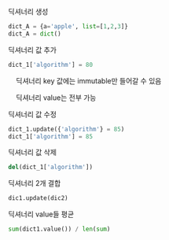 딕셔너리 생성

```python
dict_A = {a='apple', list=[1,2,3]}
dict_A = dict()
```

딕셔너리 값 추가

```python
dict_1['algorithm'] = 80
```

    딕셔너리 key 값에는 immutable만 들어갈 수 있음

    딕셔너리 value는 전부 가능

딕셔너리 값 수정

```python
dict_1.update({'algorithm'} = 85)
dict_1['algorithm'] = 85
```

딕셔너리 값 삭제

```python
del(dict_1['algorithm'])
```

딕셔너리 2개 결합

```python
dic1.update(dic2)
```

딕셔너리 value들 평균

```python
sum(dict1.value()) / len(sum)
```

